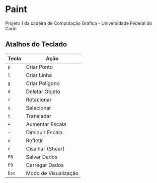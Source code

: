 # Paint

Projeto 1 da cadeira de Computação Gráfica - Universidade Federal do Cariri

## Atalhos do Teclado

| Tecla | Ação                 |
| ----- | -------------------- |
| `p`   | Criar Ponto          |
| `l`   | Criar Linha          |
| `g`   | Criar Polígono       |
| `d`   | Deletar Objeto       |
| `r`   | Rotacionar           |
| `s`   | Selecionar           |
| `t`   | Transladar           |
| `+`   | Aumentar Escala      |
| `-`   | Diminuir Escala      |
| `x`   | Refletir             |
| `c`   | Cisalhar (Shear)     |
| `F8`  | Salvar Dados         |
| `F9`  | Carregar Dados       |
| `Esc` | Modo de Visualização |
